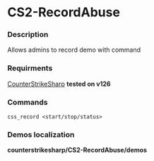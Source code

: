 # CS2-RecordAbuse

### Description
Allows admins to record demo with command

### Requirments
[CounterStrikeSharp](https://github.com/roflmuffin/CounterStrikeSharp/) **tested on v126**

### Commands
```
css_record <start/stop/status>
```

### Demos localization
**counterstrikesharp/CS2-RecordAbuse/demos**